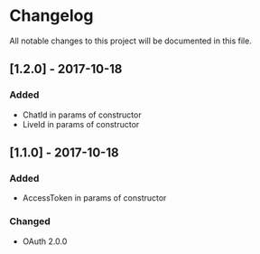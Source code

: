 # Changelog
All notable changes to this project will be documented in this file.

## [1.2.0] - 2017-10-18
### Added
- ChatId in params of constructor
- LiveId in params of constructor

## [1.1.0] - 2017-10-18
### Added
- AccessToken in params of constructor
### Changed
- OAuth 2.0.0